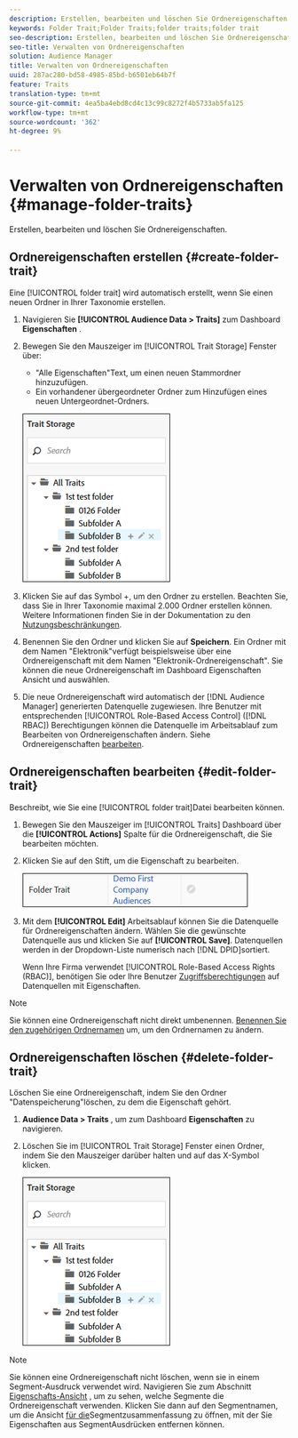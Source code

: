 ```yaml
---
description: Erstellen, bearbeiten und löschen Sie Ordnereigenschaften.
keywords: Folder Trait;Folder Traits;folder traits;folder trait
seo-description: Erstellen, bearbeiten und löschen Sie Ordnereigenschaften.
seo-title: Verwalten von Ordnereigenschaften
solution: Audience Manager
title: Verwalten von Ordnereigenschaften
uuid: 287ac280-bd58-4985-85bd-b6501eb64b7f
feature: Traits
translation-type: tm+mt
source-git-commit: 4ea5ba4ebd8cd4c13c99c8272f4b5733ab5fa125
workflow-type: tm+mt
source-wordcount: '362'
ht-degree: 9%

---
```



# Verwalten von Ordnereigenschaften {#manage-folder-traits}

Erstellen, bearbeiten und löschen Sie Ordnereigenschaften.

## Ordnereigenschaften erstellen {#create-folder-trait}

Eine [!UICONTROL folder trait] wird automatisch erstellt, wenn Sie einen neuen Ordner in Ihrer Taxonomie erstellen.

<!-- create-folder-trait.xml -->

1. Navigieren Sie **[!UICONTROL Audience Data > Traits]** zum Dashboard **Eigenschaften** .
1. Bewegen Sie den Mauszeiger im [!UICONTROL Trait Storage] Fenster über:

   * &quot;Alle Eigenschaften&quot;Text, um einen neuen Stammordner hinzuzufügen.
   * Ein vorhandener übergeordneter Ordner zum Hinzufügen eines neuen Untergeordnet-Ordners.

   ![](assets/folder_traits_create.PNG)

1. Klicken Sie auf das Symbol +, um den Ordner zu erstellen. Beachten Sie, dass Sie in Ihrer Taxonomie maximal 2.000 Ordner erstellen können. Weitere Informationen finden Sie in der Dokumentation zu den [Nutzungsbeschränkungen](../../features/administration/usage-limits.md).
1. Benennen Sie den Ordner und klicken Sie auf **Speichern**. Ein Ordner mit dem Namen &quot;Elektronik&quot;verfügt beispielsweise über eine Ordnereigenschaft mit dem Namen &quot;Elektronik-Ordnereigenschaft&quot;. Sie können die neue Ordnereigenschaft im Dashboard Eigenschaften Ansicht und auswählen.
1. Die neue Ordnereigenschaft wird automatisch der [!DNL Audience Manager] generierten Datenquelle zugewiesen. Ihre Benutzer mit entsprechenden [!UICONTROL Role-Based Access Control] ([!DNL RBAC]) Berechtigungen können die Datenquelle im Arbeitsablauf zum Bearbeiten von Ordnereigenschaften ändern. Siehe Ordnereigenschaften [bearbeiten](../../features/traits/manage-folder-traits.md#edit-folder-trait).

## Ordnereigenschaften bearbeiten {#edit-folder-trait}

Beschreibt, wie Sie eine [!UICONTROL folder trait]Datei bearbeiten können.

<!-- edit-folder-trait.xml -->

1. Bewegen Sie den Mauszeiger im [!UICONTROL Traits] Dashboard über die **[!UICONTROL Actions]** Spalte für die Ordnereigenschaft, die Sie bearbeiten möchten.
1. Klicken Sie auf den Stift, um die Eigenschaft zu bearbeiten.

   ![](assets/folder_traits_edit_border.png)

1. Mit dem **[!UICONTROL Edit]** Arbeitsablauf können Sie die Datenquelle für Ordnereigenschaften ändern. Wählen Sie die gewünschte Datenquelle aus und klicken Sie auf **[!UICONTROL Save]**. Datenquellen werden in der Dropdown-Liste numerisch nach [!DNL DPID]sortiert.

   Wenn Ihre Firma verwendet [!UICONTROL Role-Based Access Rights (RBAC)], benötigen Sie oder Ihre Benutzer [Zugriffsberechtigungen](../../features/traits/about-folder-traits.md#role-based-access-controls) auf Datenquellen mit Eigenschaften.

>[!NOTE]
>
>Sie können eine Ordnereigenschaft nicht direkt umbenennen. [Benennen Sie den zugehörigen Ordnernamen](../../features/traits/trait-storage.md#rename-delete-trait-storage-folder) um, um den Ordnernamen zu ändern.

## Ordnereigenschaften löschen {#delete-folder-trait}

Löschen Sie eine Ordnereigenschaft, indem Sie den Ordner &quot;Datenspeicherung&quot;löschen, zu dem die Eigenschaft gehört.

<!-- delete-folder-trait.xml -->

1. **Audience Data > Traits** , um zum Dashboard **Eigenschaften** zu navigieren.
1. Löschen Sie im [!UICONTROL Trait Storage] Fenster einen Ordner, indem Sie den Mauszeiger darüber halten und auf das X-Symbol klicken.

   ![Schritt-Ergebnis](assets/folder_traits_create.PNG)

>[!NOTE]
>
>Sie können eine Ordnereigenschaft nicht löschen, wenn sie in einem Segment-Ausdruck verwendet wird. Navigieren Sie zum Abschnitt [Eigenschafts-Ansicht](../../features/traits/trait-details-page.md) , um zu sehen, welche Segmente die Ordnereigenschaft verwenden. Klicken Sie dann auf den Segmentnamen, um die Ansicht [für die](../../features/segments/segment-summary-view.md)Segmentzusammenfassung zu öffnen, mit der Sie Eigenschaften aus SegmentAusdrücken entfernen können.
